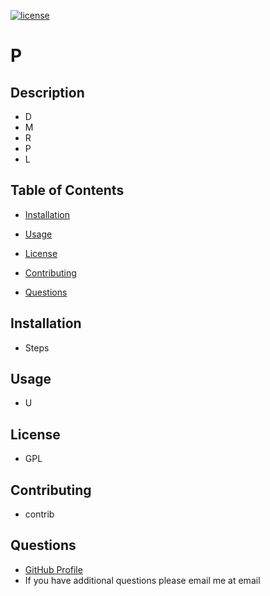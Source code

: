 
[![license](https://img.shields.io/badge/license-GPL-brightgreen)]()

# P

## Description

  - D
  - M
  - R
  - P
  - L

## Table of Contents

  - [Installation](#installation)
  - [Usage](#usage)
  - [License](#license)
  - [Contributing](#contributing)
  
  - [Questions](#questions)

## Installation

  - Steps

## Usage

  - U

## License

  - GPL


## Contributing

  - contrib  
  



## Questions

- [GitHub Profile](https://github.com/user)
- If you have additional questions please email me at email

